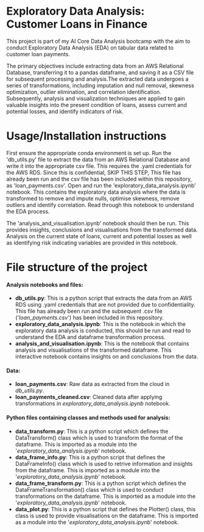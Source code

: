 # Exploratory Data Analysis: Customer Loans in Finance

This project is part of my AI Core Data Analysis bootcamp with the aim to conduct Exploratory Data Analysis (EDA) on tabular data related to customer loan payments. 

The primary objectives include extracting data from an AWS Relational Database, transferring it to a pandas dataframe, and saving it as a CSV file for subsequent processing and analysis.The extracted data undergoes a series of transformations, including imputation and null removal, skewness optimization, outlier elimination, and correlation identification. Subsequently, analysis and visualization techniques are applied to gain valuable insights into the present condition of loans, assess current and potential losses, and identify indicators of risk.

# Usage/Installation instructions

First ensure the appropriate conda environment is set up.
Run the 'db_utils.py' file to extract the data from an AWS Relational Database and write it into the appropriate csv file. This requires the .yaml credentials for the AWS RDS.
Since this is confidential, SKIP THIS STEP, This file has already been run and the csv file has been included within this repository, as 'loan_payments.csv'.
Open and run the 'exploratory_data_analysis.ipynb' notebook. This contains the exploratory data analysis where the data is transformed to remove and impute nulls, optimise skewness, remove outliers and identify correlation.
Read through this notebook to understand the EDA process.

The 'analysis_and_visualisation.ipynb' notebook should then be run. This provides insights, conclusions and visualisations from the transformed data. Analysis on the current state of loans, current and potential losses as well as identifying risk indicating variables are provided in this notebook.

# File structure of the project

#### Analysis notebooks and files:
- **db_utils.py**: This is a python script that extracts the data from an AWS RDS using .yaml credentials that are not provided due to confidentiality. This file has already been run and the subsequent .csv file ('*loan_payments.csv*') has been included in this repository.
- **exploratory_data_analysis.ipynb**: This is the notebook in which the exploratory data analysis is conducted, this should be run and read to understand the EDA and dataframe transformation process.
- **analysis_and_visualisation.ipynb**: This is the notebook that contains analysis and visualisations of the transformed dataframe. This interactive notebook contains insights on and conclusions from the data.

#### Data:
- **loan_payments.csv**: Raw data as extracted from the cloud in *db_utils.py*.
- **loan_payments_cleaned.csv**: Cleaned data after applying transformations in *exploratory_data_analysis.ipynb* notebook.

#### Python files containing classes and methods used for analysis:
- **data_transform.py**: This is a python script which defines the DataTransform() class which is used to transform the format of the dataframe. This is imported as a module into the '*exploratory_data_analysis.ipynb*' notebook.
- **data_frame_info.py**: This is a python script that defines the DataFrameInfo() class which is used to retrive information and insights from the dataframe. This is imported as a module into the '*exploratory_data_analysis.ipynb*' notebook.
- **data_frame_transform.py**: This is a python script which defines the DataFrameTransformation() class which is used to conduct transformations on the dataframe. This is imported as a module into the '*exploratory_data_analysis.ipynb*' notebook.
- **data_plot.py**: This is a python script that defines the Plotter() class, this class is used to provide visualisations on the dataframe. This is imported as a module into the '*exploratory_data_analysis.ipynb*' notebook.


